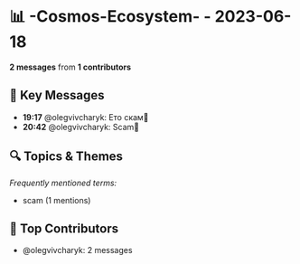 # 📊 -Cosmos-Ecosystem- - 2023-06-18
**2 messages** from **1 contributors**

## 💬 Key Messages
- **19:17** @olegvivcharyk: Ето скам🖕
- **20:42** @olegvivcharyk: Scam🖕

## 🔍 Topics & Themes
*Frequently mentioned terms:*
- scam (1 mentions)

## 👥 Top Contributors
- @olegvivcharyk: 2 messages